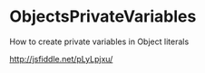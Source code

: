 ObjectsPrivateVariables
=======================

How to create private variables in Object literals


http://jsfiddle.net/pLyLpjxu/
